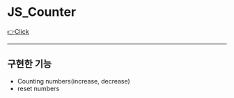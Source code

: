 # JS_Counter

[👉Click](https://zlwhskite.github.io/JS_Counter/)

***
## 구현한 기능
* Counting numbers(increase, decrease)
* reset numbers
